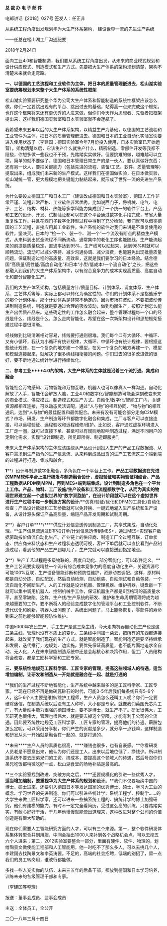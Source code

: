 **总 裁 办 电 子 邮 件**

 

电邮讲话【2018】027号           签发人：任正非



 

从系统工程角度出发规划华为大生产体系架构，
建设世界一流的先进生产系统

——任总在松山湖工厂沟通纪要

2018年2月24日

面向工业4.0和智能制造，我们要从系统工程角度出发，从未来的商业模式规划和设计供应模式、制造模式和生产方式。先要把大生产体系的架构规划清楚，架构不清楚未来就会走弯路。

**一、以德国的工艺流程和工业软件为主体，把日本的质量管理嵌进去，松山湖实验室要统筹规划未来整个大生产体系的系统性框架**

松山湖实验室要研究整个华为公司大生产体系和智能制造的系统性框架应该怎么做。你们一定要跳出现有的平台、跳出过去的基础，站得高一点来完成这个框架。也许这个框架将来还有更优秀的人进来做，但你们今天作为思想者、先驱者把框架提出来，这样我们德国实验室和日本实验室就不会迷航了。

我希望未来五年以后的大生产体系架构，以精益生产为基础，以德国的工艺流程和工业软件为主体，把日本的质量管理嵌进去。德国和日本的工业自动化实验室快要进入使用状态了（李建国：德国实验室今年7月份投入使用，日本实验室已开始运营），架构清楚以后，它该生产什么就生产什么，精密制造、零部件开发等我都不阻挠，你想多做一些我也不干预，先踏踏实实做好。但要挑难的做，越难越可以立项，简单的就不要做了。德国和日本管理日常生产的是一伙人，要认真做好东西；还有另一伙人，要把关键能力（包括先进的流程、装备/工艺、软件、质量管理等）提取出来，组成我们未来新的生产模式。这样我们在德国做实验，在日本做实验，松山湖统一管，更大规模地把关键能力黏结起来，就形成了世界一流的先进生产系统。

为什么要设立德国工厂和日本工厂（建议改成德国和日本实验室），德国人工作非常严谨、流程非常严格、工业软件非常优秀。比如说西门子，将机械、电气、电子、工艺、结构、材料、热能等多学科能力集成到了一个统一的软件平台上，产品和工艺的设计、开发、试制验证都可以在这个平台通过数字化手段完成，节省大量重复性工作。并且在西门子数字化转型过程中得到了充分检验，我们就可以借鉴德国的工艺流程，直接应用其工业软件。生产系统的软件对我们来讲是不重复使用的软件，坚决买。日本的 “检一个、装一个、测一个”一个流没有断点的精益生产模式，从来料到出货全流程不间断流动，通常集中的老化工序也能随线。生产能流起来的前提是质量稳定，直通率达到95%，生产线可以动起来，达到98%时就可以顺畅流动。流动可以减少等待、减少沟通协调、减少浪费，也能避免出现批量质量问题，保证制造过程的高质量、高效率，这就是我们要学习的日本经验。结合德国“高质量/高性能/高度自动化”和日本“小型/低成本/一个流自动化”之长，把这些都融入到我们的大生产体系架构中，以有综合竞争力的成本实现高质量、高度自动化和部分智能化生产。

我们的大生产体系架构，包括质量方针/质量目标、计划体系、调度体系、生产体系、工艺体系等等，实际上都可以转化为确定性的。你们的计划体系不是指熊乐宁的那个计划体系，那个计划体系是非常不确定的，因为市场在波动。不要把波动传递到制造系统，制造就是要通过合理的吸收波动，做到均衡生产，按照计划怎么能生产出优质产品来。这些确定性的工作怎么融合起来，整个管理过程每一个口的经线是什么、纬线是什么，怎么走向智能化，希望在这一次新架构设计和思想框架搭建过程中要很清晰。

经线做到比较清晰相对容易，纬线要打通则很难。我们每个口有大循环、中循环、又有小循环，我认为小循环有统计规律，大循环、中循环也有统计规律，要根据这些统计规律，在一个复杂的地方建一个模型，在另一个复杂的地方再建一个，模型和模型连接起来，就解决了很多纬线相衔接的问题。你们过去的很多改进做的很好，要不断地通过统计学进行持续优化。

**二、参考工业****4.0的架构，大生产体系的主体就是沿着三个流打通、集成和融合**

智能社会万物感知、万物智能和万物互联，机器人也可以像真人一样沟通。自动化解放了人手，智能化会解放人脑，工业4.0和数字化/智能制造可能会深刻改变未来的商业模式、供应模式、制造模式和生产方式。自动化/数字化/智能工厂内，关键资源都相互连接，可以动态灵活调配，通过“人与物”的相互协同、“物与物”的相互通讯，达到“人与物”的最佳配置和最优配合。未来有没有可能会部分走向C2M模式？市场、研发、生产制造等环节都数字化融合和集成，工厂与客户可以直接连接，可以远程验证、远程验收和远程维修/维护。比如说，客户通过虚拟环境进入工厂走一圈，就可以直接下单、甚至可以有规则地影响制造过程，满足不同用户的定制化需求，实现“设计即制造、所见即所得、制造即服务”。

未来大生产体系架构的主体应该围绕从产品设计到投入生产的产品工程数据流、从客户需求到生产指令的生产信息流、从来料到成品出货的生产工艺流这三个端到端的过程进行打通、集成和融合。

**1****）设计与制造数字化融合，多角色在一个平台上工作。**产品工程数据流在先进的MPM软件平台上进行研发与制造融合设计，虚拟验证和实物验证相结合。产品工程数据从PDM到MPM，再到MES+端到端集成，设计到制造多角色在一个平台上工作。产品、物料、工厂设施/生产设备和工艺流程都数字化，从而为真实的物理世界建立起一个虚拟世界的“数字双胞胎”，在设计阶段就可以在这个虚拟世界进行生产过程中每一步制造方案的设计**/**仿真/验证/优化和DFM的工具化/自动化检查；产品设计数据和工艺参数就可以免转换、一键式地灌入生产系统和生产设备，从设计源头保证产品高质量，缩短产品开发周期和试制周期。

**2****）客户订单****/****供应计划信息透传到制造工厂，共享式集成、自动化处理。**生产信息流通过ERP把订单/计划信息透传到MES+，通过MES+实现客户数据驱动按价值流自动化生产。产业链上的供应商、制造工厂全过程互联，订单状态、供应商来料状态和生产过程状态透明可视，客户下单后就可以直接看到产品制造过程，看到他的产品生产到哪儿了，生产完就可以直接送到指定地点。

**3****）生产工艺过程是多级物联的，高度自动化、部分智能化，可以软件定义。**生产工艺流要实现精益一个流/有综合成本竞争力的高度自动化生产，关键资源尽可能100%互联，生产设备智能诊断和预防性维护，资源动态调配。这样，原材料都是自动分拣、自动配送，然后自动检测、自动组装、自动测试和自动包装，一个流自动化不间断生产。人的工作就是设计机器、管理机器、维护机器，键盘敲一下就可以集中调用机器人、控制机械手工作，保证机器生产都是6西格玛的高质量水平，甚至零缺陷。这样，生产线/生产系统的研发、维护和生命周期管理将成为越来越重要的工作，要不断将人的经验变成数字化的管理平台和工业控制软件，不断迭代优化和刷新，机器人出问题了、系统出问题了，马上能够恢复，零部件的寿命到来之前也能够智能预防性维护。

中国5000年农民生产、手工生产是这三条主线，今天走向机器自动化生产也是这三条主线，管理也没有本质上的变化。三条线中间加一朵云，把所有的东西都连接起来，就改变了我们现在的生产方式，就是智能制造了。智能制造还是要坚持继承和发展，迭代推行，边规划、边实施。要优先保证高质量，也不能片面地追求全自动、无人化，人在未来智能制造系统中还是会起核心和决策作用，但工厂人员结构将会改变，都是工匠科学家和工匠专家。

**三、要系统性地规范工匠科学家、工匠专家的管理，提高这些领域人的待遇，适当增加编制，让研发和制造从一开始就是融合在一起、就是打通的**

**我们的生产过程不断地智能化，生产系统中越来越多的是工匠科学家、工匠专家。**现在已经不再是做砖瓦砂石的时代，可能3-5年后我们每条线只有5-6个人，这5-6个人主要是维修/维护工程师，生产人员怎么还叫工人呢？你们一定要破除迷信，在制造系统以后没有工人称呼，大小都是专家。就像我们英国光芯片工厂，有大量动手能力很强的德国博士，要不是博士，就生产不了。研发很伟大，工艺研究也很伟大，管理也很伟大，就是要去掉这个界限，才能有利于公司的全流通。因此要系统性地规范工匠科学家、工匠专家的管理，提高他们的待遇。薪酬包怎么定呢，可以采用分享制，你们产生的贡献是多少，就分享一点钱嘛，这样制造和研发从头一开始就是融合在一起的、就是打通的。

**未来****生产人员的素质也很高，****赚钱也很多，也有自豪感。**你看研发人员老是不愿意出来，他认为你们还是工人，出来以后地位低了，挣钱少。所以制造系统不要去压弟兄们的工资、挤成本，要提高这个领域人的待遇，然后号召你们弟兄吃饭都稍微吃好一点，松山湖食堂的场地补贴是最高的。

**三个实验室找到改进、突破方向之后，****还要规模化的引进一些优秀人才，****适当增加编制，要重视华为大生产体系的规划和设计****。**我们不仅要吸纳中国的博士、硕士进来，还要引入德国日本等发达国家的优秀博士、硕士，学习大工业的概念、学习世界的先进制造。你们可以引进些统计学、系统工程学、控制学……的大学生来做工匠科学家，还可以进来一些搞系统工程的、搞统计学的博士加强研究，他们有建模的能力。有时不一定完全看简历，受过这么高的训练，只要踏踏实实，有耐心好好干活，干几年他慢慢就能悟出道理来，这种改进对整个公司的价值创造是有很大帮助的。

现在你们需要人工智能研究方面的人才，可以有三个来源。第一，整个软件研发体系集体转型合并到用服，中间会抽出1000人来补到各个战略机会点，可以去挖五六个人进来；第二，2012实验室要整合一部分，里面有硬件、软件、物理的，划给陶景文做使能工程部和人工智能用，他一时吃不了那么多人，可以去挑几个人，李建国去找陶景文和李英涛要。不足的，高端的社会招聘，低端的别招了，留一点我们的员工转岗用，谁改行都能做。

多找一些人充实你的队伍，未来三五年的后备干部，都放到德国和日本学习培养，训练未来的各级管理干部和专家。

（李建国等整理）

 





报送：董事会成员、监事会成员

主送：全体员工，全公开

二〇一八年三月十四日